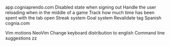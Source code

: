 <!-- markdownlint-disable-file -->

app.cogniaprendo.com
Disabled state when signing out
Handle the user reloading when in the middle of a game
Track how much time has been spent with the tab open
Streak system
Goal system
Revalidate tag
Spanish
cognia.com

Vim motions
NeoVim
Change keyboard distribution to english
Command line suggestions
<C-d>zz
